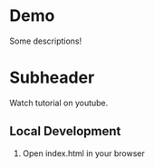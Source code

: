 # Demo

Some descriptions!

# Subheader

Watch tutorial on youtube.

## Local Development

1. Open index.html in your browser
